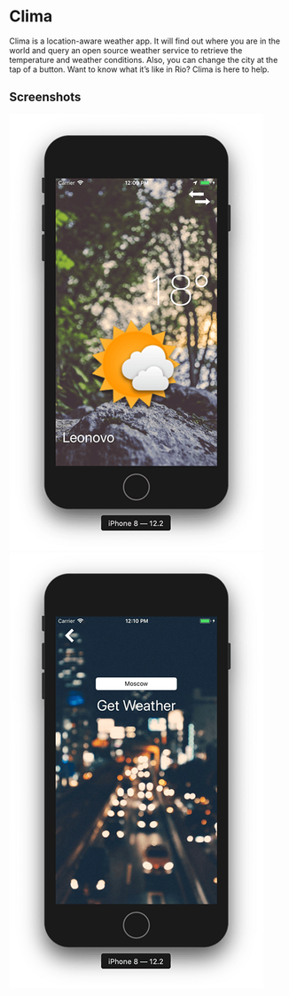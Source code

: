 # Clima

Clima is a location-aware weather app. It will find out where you are in the world and query an open source weather service to retrieve the temperature and weather conditions. Also, you can change the city at the tap of a button. Want to know what it’s like in Rio? Clima is here to help. 

## Screenshots

![IPhone8](https://github.com/kazakovaNetIOS/Clima/blob/master/screenshots/IPhone81.png)
![IPhone8](https://github.com/kazakovaNetIOS/Clima/blob/master/screenshots/IPhone82.png)

